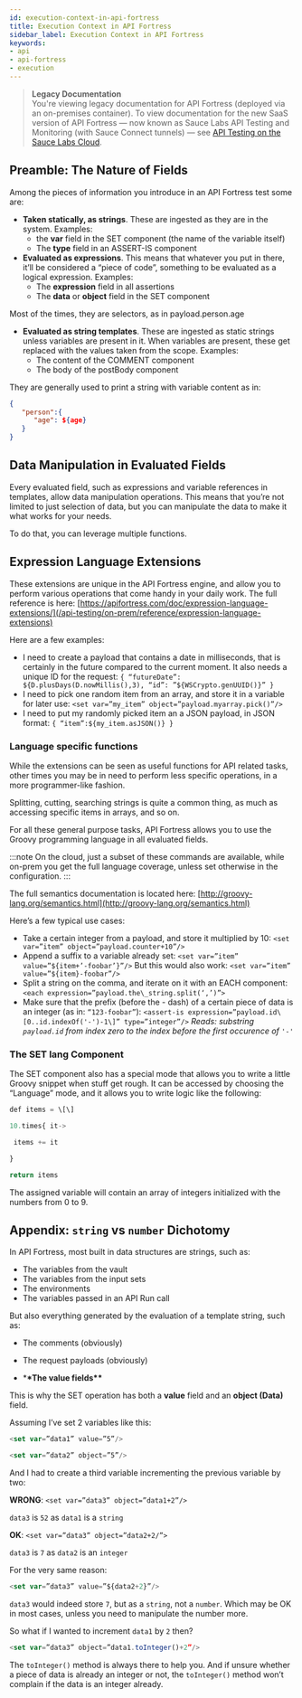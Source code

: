 ```yaml
---
id: execution-context-in-api-fortress
title: Execution Context in API Fortress
sidebar_label: Execution Context in API Fortress
keywords:
- api
- api-fortress
- execution
---
```


<head>
  <meta name="robots" content="noindex" />
</head>

> **Legacy Documentation**<br/>You're viewing legacy documentation for API Fortress (deployed via an on-premises container). To view documentation for the new SaaS version of API Fortress &#8212; now known as Sauce Labs API Testing and Monitoring (with Sauce Connect tunnels) &#8212; see [API Testing on the Sauce Labs Cloud](/api-testing/).

## Preamble: The Nature of Fields

Among the pieces of information you introduce in an API Fortress test some are:

- **Taken statically, as strings**. These are ingested as they are in the system. Examples:
  - the **var** field in the SET component (the name of the variable itself)
  - The **type** field in an ASSERT-IS component
- **Evaluated as expressions**. This means that whatever you put in there, it’ll be considered a “piece of code”, something to be evaluated as a logical expression. Examples:
  - The **expression** field in all assertions
  - The **data** or **object** field in the SET component

Most of the times, they are selectors, as in payload.person.age

- **Evaluated as string templates**. These are ingested as static strings unless variables are present in it. When variables are present, these get replaced with the values taken from the scope. Examples:
  - The content of the COMMENT component
  - The body of the postBody component

They are generally used to print a string with variable content as in:

```json
{
   "person":{
      "age": ${age}
   }
}
```

## Data Manipulation in Evaluated Fields

Every evaluated field, such as expressions and variable references in templates, allow data manipulation operations. This means that you’re not limited to just selection of data, but you can manipulate the data to make it what works for your needs.

To do that, you can leverage multiple functions.

## Expression Language Extensions

These extensions are unique in the API Fortress engine, and allow you to perform various operations that come handy in your daily work. The full reference is here: [https://apifortress.com/doc/expression-language-extensions/](/api-testing/on-prem/reference/expression-language-extensions)

Here are a few examples:

- I need to create a payload that contains a date in milliseconds, that is certainly in the future compared to the current moment. It also needs a unique ID for the request: `{ “futureDate”: ${D.plusDays(D.nowMillis(),3), “id”: ”${WSCrypto.genUUID()}” }`
- I need to pick one random item from an array, and store it in a variable for later use: `<set var=”my_item” object=”payload.myarray.pick()”/>`
- I need to put my randomly picked item an a JSON payload, in JSON format: `{ “item”:${my_item.asJSON()} }`

### Language specific functions

While the extensions can be seen as useful functions for API related tasks, other times you may be in need to perform less specific operations, in a more programmer-like fashion.

Splitting, cutting, searching strings is quite a common thing, as much as accessing specific items in arrays, and so on.

For all these general purpose tasks, API Fortress allows you to use the Groovy programming language in all evaluated fields.

:::note
On the cloud, just a subset of these commands are available, while on-prem you get the full language coverage, unless set otherwise in the configuration.
:::

The full semantics documentation is located here: [http://groovy-lang.org/semantics.html](http://groovy-lang.org/semantics.html)

Here’s a few typical use cases:

- Take a certain integer from a payload, and store it multiplied by 10: `<set var=”item” object=”payload.counter+10”/>`
- Append a suffix to a variable already set: `<set var=”item” value=”${item+’-foobar’}”/>` But this would also work: `<set var=”item” value=”${item}-foobar”/>`
- Split a string on the comma, and iterate on it with an EACH component: `<each expression=”payload.the\_string.split(‘,’)”>`
- Make sure that the prefix (before the - dash) of a certain piece of data is an integer (as in: `“123-foobar”`): `<assert-is expression=”payload.id\[0..id.indexOf('-')-1\]” type=”integer”/>` _Reads: substring `payload.id` from index zero to the index before the first occurence of `'-'`_

### The SET lang Component

The SET component also has a special mode that allows you to write a little Groovy snippet when stuff get rough. It can be accessed by choosing the “Language” mode, and it allows you to write logic like the following:

```js
def items = \[\]

10.times{ it->

 items += it

}

return items
```

The assigned variable will contain an array of integers initialized with the numbers from 0 to 9.

## Appendix: `string` vs `number` Dichotomy

In API Fortress, most built in data structures are strings, such as:

- The variables from the vault
- The variables from the input sets
- The environments
- The variables passed in an API Run call

But also everything generated by the evaluation of a template string, such as:

- The comments (obviously)
- The request payloads (obviously)

- \***\*The value fields\*\***

This is why the SET operation has both a **value** field and an **object (Data)** field.

Assuming I’ve set 2 variables like this:

```js
<set var=”data1” value=”5”/>

<set var=”data2” object=”5”/>
```

And I had to create a third variable incrementing the previous variable by two:

**WRONG**: `<set var=”data3” object=”data1+2”/>`

`data3` is `52` as `data1` is a `string`

**OK**: `<set var=”data3” object=”data2+2/”>`

`data3` is `7` as `data2` is an `integer`

For the very same reason:

```js
<set var=”data3” value=”${data2+2}”/>
```

`data3` would indeed store `7`, but as a `string`, not a `number`. Which may be OK in most cases, unless you need to manipulate the number more.

So what if I wanted to increment `data1` by `2` then?

```js
<set var=”data3” object=”data1.toInteger()+2”/>
```

The `toInteger()` method is always there to help you. And if unsure whether a piece of data is already an integer or not, the `toInteger()` method won’t complain if the data is an integer already.
